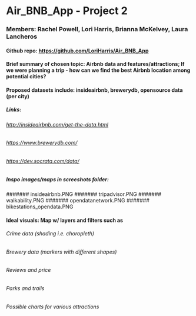# Air_BNB_App - Project 2
### Members: Rachel Powell, Lori Harris, Brianna McKelvey, Laura Lancheros
#### Github repo: https://github.com/LoriHarris/Air_BNB_App

#### Brief summary of chosen topic: Airbnb data and features/attractions; If we were planning a trip - how can we find the best Airbnb location among potential cities?
#### Proposed datasets include: insideairbnb, brewerydb, opensource data (per city)
##### Links: 
###### http://insideairbnb.com/get-the-data.html
###### https://www.brewerydb.com/
###### https://dev.socrata.com/data/ 
##### Inspo images/maps in screeshots folder:
####### insideairbnb.PNG
####### tripadvisor.PNG
####### walkability.PNG
####### opendatanetwork.PNG
####### bikestations_opendata.PNG




#### Ideal visuals: Map w/ layers and filters such as
###### Crime data (shading i.e. choropleth)
###### Brewery data (markers with different shapes)
###### Reviews and price
###### Parks and trails
###### Possible charts for various attractions